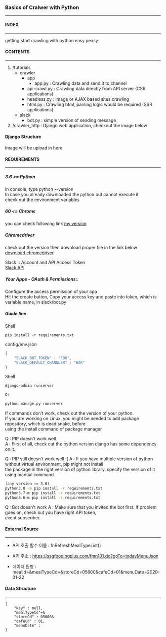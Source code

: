 ### Basics of Cralwer with Python
---

#### INDEX
---
getting start crawling with python easy peasy 

#### CONTENTS
---

1. /tutorials
    -   crawler
		- app
			- app.py : Crawling data and send it to channel
		- api-crawl.py : Crawling data directly from API server (CSR applications)
		- headless.py : Image or AJAX based sites crawling
		- html.py : Crawling html, parsing logic would be required (SSR applications)
	-	slack
		- bot.py : simple version of sending message
2. /crawler_http : Django web application, checkout the image below

#### Django Structure

Image will be upload in here

#### REQUIREMENTS
---

##### 3.6 <= Python 
In console, type python --version  
In case you already downloaded the python but cannot execute it  
check out the environment variables  
  
##### 60 <= Chrome  
you can check following link [my version](chrome://version/)  
  
##### Chromedriver  
  
check out the version then download proper file in the link below   
[download chromedriver](https://chromedriver.chromium.org/downloads)  
  
Slack :: Account and API Access Token  
[Slack API](https://api.slack.com/)  
  
##### Your Apps - OAuth & Permissions::  
  
Configure the access permission of your app  
Hit the create button, Copy your access key and paste into token, which is variable name, in slack/bot.py  
  
##### Guide line

Shell
```shell
pip install -r requirements.txt
```

config/env.json
```javascript
{
	"SLACK_BOT_TOKEN" : "FOO",
	"SLACK_DEFAULT_CHANNLER" : "BAR"
}
```

Shell
```bash
django-admin runserver

Or

python manage.py runserver
```

If commands don't work, check out the version of your python.  
If you are working on Linux, you might be needed to add package repository, which is dead snake, before  
using the install command of package manager  
  
Q : PIP doesn't work well  
A : First of all, check out the python version django has some dependency on it.  

Q : PIP still doesn't work well :(
A : If you have multiple version of python without virtual environment, pip might not install  
the package in the right version of python library. specify the version of it using manual command.  

```bash
(any version >= 3.6)
python3.8 -m pip install -r requirements.txt
python3.7-m pip install -r requirements.txt
python3.6-m pip install -r requirements.txt
```

Q : Bot doesn't work
A : Make sure that you invited the bot first. If problem goes on, check out you have right API token,  
event subscriber.

#### External Source
---

- API 호출 함수 이름 : fnRefreshMealTypeList()
- API 주소 : https://ssgfoodingplus.com/fmn101.do?goTo=todayMenuJson

- 데이터 원형 : mealId=&mealTypeCd=&storeCd=05600&cafeCd=01&menuDate=2020-01-22

#### Data Structure
---
```
{
	"key" : null,
	"mealTypeCd"=&
	"storeCd" : 05600&
	"cafeCd" : 01,
	"menuDate" : 
}
```
